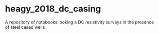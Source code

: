 # heagy_2018_dc_casing
A repository of notebooks looking a DC resistivity surveys in the presence of steel cased wells 
